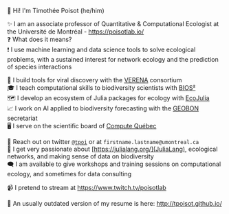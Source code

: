 :wave: Hi! I'm Timothée Poisot (he/him)

✨ I am an associate professor of Quantitative & Computational Ecologist at the Université de Montréal - https://poisotlab.io/      
:question: What does it means?   
:exclamation: I use machine learning and data science tools to solve ecological problems, with a sustained interest for network ecology and the prediction of species interactions

🦠 I build tools for viral discovery with the [VERENA](http://viralemergence.org) consortium   
🎓 I teach computational skills to biodiversity scientists with [BIOS²](https://bios2.usherbrooke.ca/)   
🗺️ I develop an ecosystem of Julia packages for ecology with [EcoJulia](https://ecojulia.org/)   
📈 I work on AI applied to biodiversity forecasting with the [GEOBON](https://geobon.org/) secretariat   
🖥️ I serve on the scientific board of [Compute Québec](https://www.calculquebec.ca/en/) 

💬 Reach out on twitter [`@tpoi`](http://twitter.com/tpoi) or at `firstname.lastname@umontreal.ca`   
🤸 I get very passionate about [https://julialang.org/](JuliaLang), ecological networks, and making sense of data on biodiversity   
🗨️ I am available to give workshops and training sessions on computational ecology, and sometimes for data consulting

📹 I pretend to stream at https://www.twitch.tv/poisotlab

📄 An usually outdated version of my resume is here: http://tpoisot.github.io/
